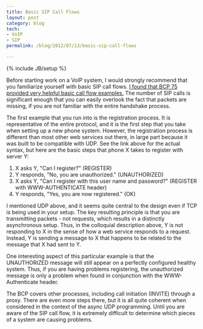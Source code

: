 ```yaml
---
title: Basic SIP Call Flows
layout: post
category: blog
tech:
- VoIP
- SIP
permalink: /blog/2012/07/13/basic-sip-call-flows

---
```

{% include JB/setup %}
<div id="node-167" class="node node-blog node-promoted">
  <div class="content clearfix">
    <div class="field field-name-body field-type-text-with-summary field-label-hidden"><div class="field-items"><div class="field-item even"><p>Before starting work on a VoIP system, I would strongly recommend that you familiarize yourself with basic SIP call flows. <a href="http://www.rfc-editor.org/bcp/bcp75.txt">I found that BCP 75 provided very helpful basic call flow examples.</a> The number of SIP calls is significant enough that you can easily overlook the fact that packets are missing, if you are not familiar with the entire handshake process.</p>
<p>The first example that you run into is the registration process. It is representative of the entire protocol, and it is the first step that you take when setting up a new phone system. However, the registration process is different than most other web services out there, in large part because it was built to be compatible with UDP. See the link above for the actual syntax, but here are the basic steps that phone X takes to register with server Y:</p>
<ol><li>
		X asks Y, "Can I register?" (REGISTER)</li>
	<li>
		Y responds, "No, you are unauthorized." (UNAUTHORIZED)</li>
	<li>
		X asks Y, "Can I register with this user name and password?" (REGISTER with WWW-AUTHENTICATE header)</li>
	<li>
		Y responds, "Yes, you are now registered." (OK)</li>
</ol><p>I mentioned UDP above, and it seems quite central to the design even if TCP is being used in your setup. The key resulting principle is that you are transmitting packets - not requests, which results in a distinctly asynchronous setup. Thus, in the colloquial description above, Y is not responding to X in the sense of how a web service responds to a request. Instead, Y is sending a message to X that happens to be related to the message that X had sent to Y.</p>
<p>One interesting aspect of this particular example is that the UNAUTHORIZED message will still appear on a perfectly configured healthy system. Thus, if you are having problems registering, the unauthorized message is only a problem when found in conjunction with the WWW-Authenticate header.</p>
<p>The BCP covers other processes, including call initiation (INVITE) through a proxy. There are even more steps there, but it is all quite coherent when considered in the context of the async UDP programming. Until you are aware of the SIP call flow, it is extremely difficult to determine which pieces of a system are causing problems.</p>
</div></div></div>  </div>
</div>
